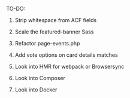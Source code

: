 TO-DO:

1) Strip whitespace from ACF fields
2) Scale the featured-banner Sass
3) Refactor page-events.php

1) Add vote options on card details matches

1) Look into HMR for webpack or Browsersync
2) Look into Composer
3) Look into Docker